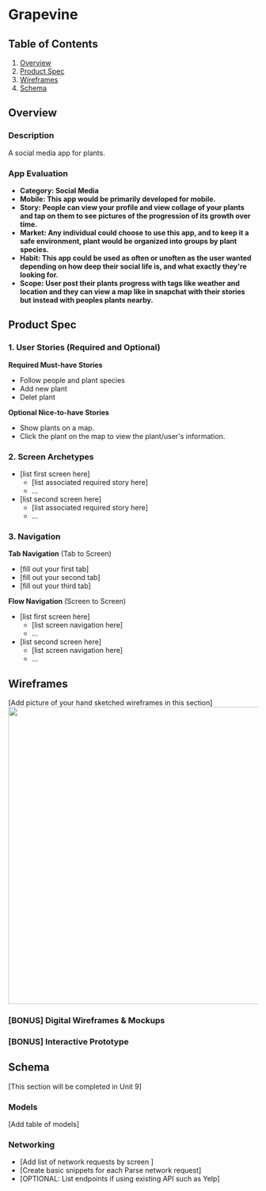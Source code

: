 

# Grapevine

## Table of Contents
1. [Overview](#Overview)
1. [Product Spec](#Product-Spec)
1. [Wireframes](#Wireframes)
2. [Schema](#Schema)

## Overview
### Description
A social media app for plants.

### App Evaluation
- **Category: Social Media**
- **Mobile: This app would be primarily developed for mobile.**
- **Story: People can view your profile and view collage of your plants and tap on them to see pictures of the progression of its growth over time.**
- **Market: Any individual could choose to use this app, and to keep it a safe environment, plant would be organized into groups by plant species.**
- **Habit: This app could be used as often or unoften as the user wanted depending on how deep their social life is, and what exactly they're looking for.**
- **Scope: User post their plants progress with tags like weather and location and they can view a map like in snapchat with their stories but instead with peoples plants nearby.**

## Product Spec

### 1. User Stories (Required and Optional)

**Required Must-have Stories**

* Follow people and plant species
* Add new plant
* Delet plant

**Optional Nice-to-have Stories**

* Show plants on a map.
* Click the plant on the map to view the plant/user's information.

### 2. Screen Archetypes

* [list first screen here]
   * [list associated required story here]
   * ...
* [list second screen here]
   * [list associated required story here]
   * ...

### 3. Navigation

**Tab Navigation** (Tab to Screen)

* [fill out your first tab]
* [fill out your second tab]
* [fill out your third tab]

**Flow Navigation** (Screen to Screen)

* [list first screen here]
   * [list screen navigation here]
   * ...
* [list second screen here]
   * [list screen navigation here]
   * ...

## Wireframes
[Add picture of your hand sketched wireframes in this section]
<img src="YOUR_WIREFRAME_IMAGE_URL" width=600>

### [BONUS] Digital Wireframes & Mockups

### [BONUS] Interactive Prototype

## Schema 
[This section will be completed in Unit 9]
### Models
[Add table of models]
### Networking
- [Add list of network requests by screen ]
- [Create basic snippets for each Parse network request]
- [OPTIONAL: List endpoints if using existing API such as Yelp]
